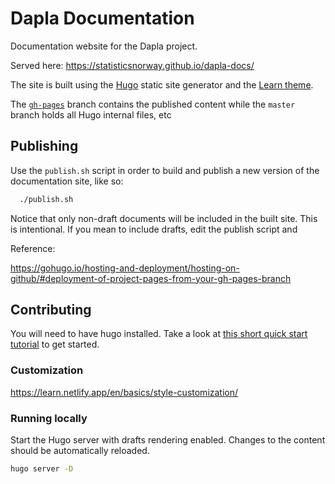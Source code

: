 # Dapla Documentation

Documentation website for the Dapla project.

Served here: https://statisticsnorway.github.io/dapla-docs/

The site is built using the [Hugo](https://gohugo.io/) static site generator and the [Learn theme](https://themes.gohugo.io/hugo-theme-learn/).

The [`gh-pages`](https://github.com/statisticsnorway/dapla-docs/tree/gh-pages) branch contains the published content while the `master` branch holds all Hugo internal files, etc 


## Publishing 

Use the `publish.sh` script in order to build and publish a new version of the documentation site, like so:

```sh
  ./publish.sh
```

Notice that only non-draft documents will be included in the built site. This is intentional. If you mean to include drafts, edit the publish script and 

Reference:

https://gohugo.io/hosting-and-deployment/hosting-on-github/#deployment-of-project-pages-from-your-gh-pages-branch


## Contributing

You will need to have hugo installed. Take a look at [this short quick start tutorial](https://gohugo.io/getting-started/quick-start/) to get started.

### Customization

https://learn.netlify.app/en/basics/style-customization/

### Running locally

Start the Hugo server with drafts rendering enabled. Changes to the content should be automatically reloaded.

```sh
hugo server -D
```
